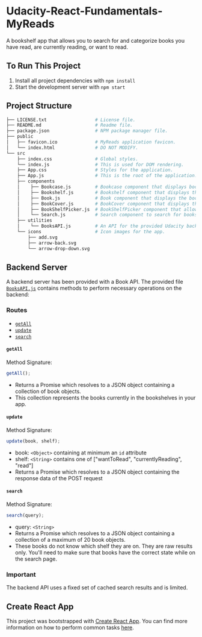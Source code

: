 # Udacity-React-Fundamentals-MyReads

A bookshelf app that allows you to search for and categorize books you have read, are currently reading, or want to read.

## To Run This Project

1. Install all project dependencies with `npm install`
1. Start the development server with `npm start`

## Project Structure

```bash
├── LICENSE.txt                  # License file.
├── README.md                    # Readme file.
├── package.json                 # NPM package manager file.
├── public
│   ├── favicon.ico              # MyReads application favicon.
│   └── index.html               # DO NOT MODIFY.
└── src
    ├── index.css                # Global styles.
    └── index.js                 # This is used for DOM rendering.
    ├── App.css                  # Styles for the application.
    ├── App.js                   # This is the root of the application.
    ├── components
    │    ├── Bookcase.js         # Bookcase component that displays books organized into different shelves.
    │    ├── Bookshelf.js        # Bookshelf component that displays the books on a shelf.
    │    ├── Book.js             # Book component that displays the book details.
    │    ├── BookCover.js        # BookCover component that displays the cover of a book.
    │    ├── BookShelfPicker.js  # BookShelfPicker component that allows the selection of a shelf for a book.
    │    └── Search.js           # Search component to search for books.
    ├── utilities
    │    └── BooksAPI.js         # An API for the provided Udacity backend. Instructions for the methods are below.
    └── icons                    # Icon images for the app.
        ├── add.svg
        ├── arrow-back.svg
        └── arrow-drop-down.svg
```

## Backend Server

A backend server has been provided with a Book API. The provided file [`BooksAPI.js`](./myreads-app/src/utilities/BooksAPI.js) contains methods to perform necessary operations on the backend:

### Routes

- [`getAll`](#getall)
- [`update`](#update)
- [`search`](#search)

#### `getAll`

Method Signature:

```js
getAll();
```

- Returns a Promise which resolves to a JSON object containing a collection of book objects.
- This collection represents the books currently in the bookshelves in your app.

#### `update`

Method Signature:

```js
update(book, shelf);
```

- book: `<Object>` containing at minimum an `id` attribute
- shelf: `<String>` contains one of ["wantToRead", "currentlyReading", "read"]
- Returns a Promise which resolves to a JSON object containing the response data of the POST request

#### `search`

Method Signature:

```js
search(query);
```

- query: `<String>`
- Returns a Promise which resolves to a JSON object containing a collection of a maximum of 20 book objects.
- These books do not know which shelf they are on. They are raw results only. You'll need to make sure that books have the correct state while on the search page.

### Important

The backend API uses a fixed set of cached search results and is limited.

## Create React App

This project was bootstrapped with [Create React App](https://github.com/facebook/create-react-app). You can find more information on how to perform common tasks [here](https://github.com/facebook/create-react-app/blob/main/packages/cra-template/template/README.md).
